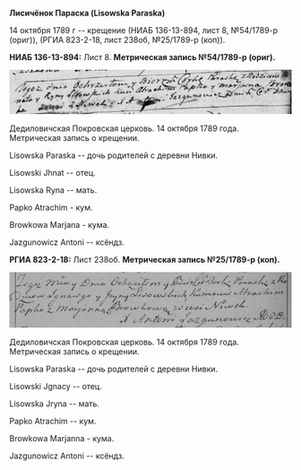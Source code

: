 **Лисичёнок Параска (Lisowska Paraska)**

14 октября 1789 г -- крещение (НИАБ 136-13-894, лист 8, №54/1789-р
(ориг)), (РГИА 823-2-18, лист 238об, №25/1789-р (коп)).

**НИАБ 136-13-894:** Лист 8. **Метрическая запись №54/1789-р (ориг).**

![](./media/653774d6e76f6dda21c5e49e932fba382f05f5d4.png)

Дедиловичская Покровская церковь. 14 октября 1789 года. Метрическая
запись о крещении.

Lisowska Paraska -- дочь родителей с деревни Нивки.

Lisowski Jhnat -- отец.

Lisowska Ryna -- мать.

Papko Atrachim - кум.

Browkowa Marjana - кума.

Jazgunowicz Antoni -- ксёндз.

**РГИА 823-2-18:** Лист 238об. **Метрическая запись №25/1789-р (коп).**

![](./media/9addc05b3723ea4c64f944ba5fe8d1e6a5fd59fe.png)

Дедиловичская Покровская церковь. 14 октября 1789 года. Метрическая
запись о крещении.

Lisowska Paraska -- дочь родителей с деревни Нивки.

Lisowski Jgnacy -- отец.

Lisowska Jryna -- мать.

Papko Atrachim -- кум.

Browkowa Marjanna - кума.

Jazgunowicz Antoni -- ксёндз.
